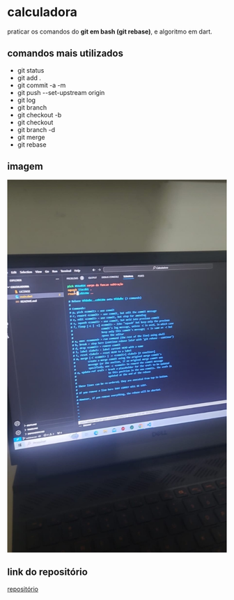 # calculadora
praticar os comandos do **git em bash (git rebase)**, e algoritmo em dart.

## comandos mais utilizados 
* git status
* git add .
* git commit -a -m 
* git push --set-upstream origin
* git log
* git branch
* git checkout -b
* git checkout
* git branch -d 
* git merge
* git rebase

## imagem

![gitrebase](assets\image\rebase.png)

## link do repositório
[repositório](https://github.com/ricaciosantanadeAlbuquerque/calculadora)

